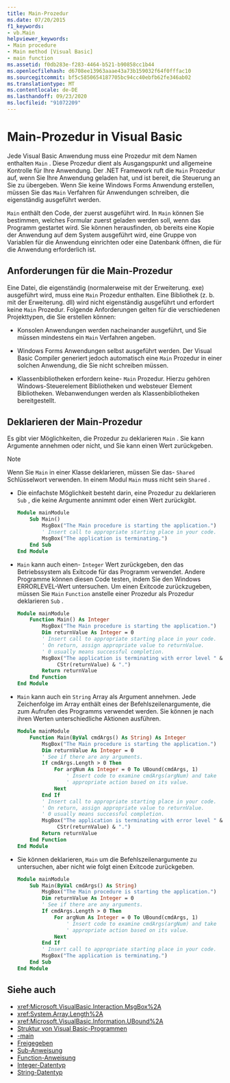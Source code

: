 ```yaml
---
title: Main-Prozedur
ms.date: 07/20/2015
f1_keywords:
- vb.Main
helpviewer_keywords:
- Main procedure
- Main method [Visual Basic]
- main function
ms.assetid: f0db283e-f283-4464-b521-b90858cc1b44
ms.openlocfilehash: d6708ee13963aaae43a73b159032f64f0fffac10
ms.sourcegitcommit: bf5c5850654187705bc94cc40ebfb62fe346ab02
ms.translationtype: MT
ms.contentlocale: de-DE
ms.lasthandoff: 09/23/2020
ms.locfileid: "91072209"
---
```

# <a name="main-procedure-in-visual-basic"></a>Main-Prozedur in Visual Basic

Jede Visual Basic Anwendung muss eine Prozedur mit dem Namen enthalten `Main` . Diese Prozedur dient als Ausgangspunkt und allgemeine Kontrolle für Ihre Anwendung. Der .NET Framework ruft die `Main` Prozedur auf, wenn Sie Ihre Anwendung geladen hat, und ist bereit, die Steuerung an Sie zu übergeben. Wenn Sie keine Windows Forms Anwendung erstellen, müssen Sie das `Main` Verfahren für Anwendungen schreiben, die eigenständig ausgeführt werden.

 `Main` enthält den Code, der zuerst ausgeführt wird. In `Main` können Sie bestimmen, welches Formular zuerst geladen werden soll, wenn das Programm gestartet wird. Sie können herausfinden, ob bereits eine Kopie der Anwendung auf dem System ausgeführt wird, eine Gruppe von Variablen für die Anwendung einrichten oder eine Datenbank öffnen, die für die Anwendung erforderlich ist.

## <a name="requirements-for-the-main-procedure"></a>Anforderungen für die Main-Prozedur

 Eine Datei, die eigenständig (normalerweise mit der Erweiterung. exe) ausgeführt wird, muss eine `Main` Prozedur enthalten. Eine Bibliothek (z. b. mit der Erweiterung. dll) wird nicht eigenständig ausgeführt und erfordert keine `Main` Prozedur. Folgende Anforderungen gelten für die verschiedenen Projekttypen, die Sie erstellen können:

- Konsolen Anwendungen werden nacheinander ausgeführt, und Sie müssen mindestens ein `Main` Verfahren angeben.

- Windows Forms Anwendungen selbst ausgeführt werden. Der Visual Basic Compiler generiert jedoch automatisch eine `Main` Prozedur in einer solchen Anwendung, die Sie nicht schreiben müssen.

- Klassenbibliotheken erfordern keine- `Main` Prozedur. Hierzu gehören Windows-Steuerelement Bibliotheken und websteuer Element Bibliotheken. Webanwendungen werden als Klassenbibliotheken bereitgestellt.

## <a name="declaring-the-main-procedure"></a>Deklarieren der Main-Prozedur

 Es gibt vier Möglichkeiten, die Prozedur zu deklarieren `Main` . Sie kann Argumente annehmen oder nicht, und Sie kann einen Wert zurückgeben.

> [!NOTE]
> Wenn Sie `Main` in einer Klasse deklarieren, müssen Sie das- `Shared` Schlüsselwort verwenden. In einem Modul `Main` muss nicht sein `Shared` .

- Die einfachste Möglichkeit besteht darin, eine Prozedur zu deklarieren `Sub` , die keine Argumente annimmt oder einen Wert zurückgibt.

    ```vb
    Module mainModule
        Sub Main()
            MsgBox("The Main procedure is starting the application.")
            ' Insert call to appropriate starting place in your code.
            MsgBox("The application is terminating.")
        End Sub
    End Module
    ```

- `Main` kann auch einen- `Integer` Wert zurückgeben, den das Betriebssystem als Exitcode für das Programm verwendet. Andere Programme können diesen Code testen, indem Sie den Windows ERRORLEVEL-Wert untersuchen. Um einen Exitcode zurückzugeben, müssen Sie `Main` `Function` anstelle einer Prozedur als Prozedur deklarieren `Sub` .

    ```vb
    Module mainModule
        Function Main() As Integer
            MsgBox("The Main procedure is starting the application.")
            Dim returnValue As Integer = 0
            ' Insert call to appropriate starting place in your code.
            ' On return, assign appropriate value to returnValue.
            ' 0 usually means successful completion.
            MsgBox("The application is terminating with error level " &
                 CStr(returnValue) & ".")
            Return returnValue
        End Function
    End Module
    ```

- `Main` kann auch ein `String` Array als Argument annehmen. Jede Zeichenfolge im Array enthält eines der Befehlszeilenargumente, die zum Aufrufen des Programms verwendet werden. Sie können je nach ihren Werten unterschiedliche Aktionen ausführen.

    ```vb
    Module mainModule
        Function Main(ByVal cmdArgs() As String) As Integer
            MsgBox("The Main procedure is starting the application.")
            Dim returnValue As Integer = 0
            ' See if there are any arguments.
            If cmdArgs.Length > 0 Then
                For argNum As Integer = 0 To UBound(cmdArgs, 1)
                    ' Insert code to examine cmdArgs(argNum) and take
                    ' appropriate action based on its value.
                Next
            End If
            ' Insert call to appropriate starting place in your code.
            ' On return, assign appropriate value to returnValue.
            ' 0 usually means successful completion.
            MsgBox("The application is terminating with error level " &
                 CStr(returnValue) & ".")
            Return returnValue
        End Function
    End Module
    ```

- Sie können deklarieren, `Main` um die Befehlszeilenargumente zu untersuchen, aber nicht wie folgt einen Exitcode zurückgeben.

    ```vb
    Module mainModule
        Sub Main(ByVal cmdArgs() As String)
            MsgBox("The Main procedure is starting the application.")
            Dim returnValue As Integer = 0
            ' See if there are any arguments.
            If cmdArgs.Length > 0 Then
                For argNum As Integer = 0 To UBound(cmdArgs, 1)
                    ' Insert code to examine cmdArgs(argNum) and take
                    ' appropriate action based on its value.
                Next
            End If
            ' Insert call to appropriate starting place in your code.
            MsgBox("The application is terminating.")
        End Sub
    End Module
    ```
  
## <a name="see-also"></a>Siehe auch

- <xref:Microsoft.VisualBasic.Interaction.MsgBox%2A>
- <xref:System.Array.Length%2A>
- <xref:Microsoft.VisualBasic.Information.UBound%2A>
- [Struktur von Visual Basic-Programmen](structure-of-a-visual-basic-program.md)
- [-main](../../reference/command-line-compiler/main.md)
- [Freigegeben](../../language-reference/modifiers/shared.md)
- [Sub-Anweisung](../../language-reference/statements/sub-statement.md)
- [Function-Anweisung](../../language-reference/statements/function-statement.md)
- [Integer-Datentyp](../../language-reference/data-types/integer-data-type.md)
- [String-Datentyp](../../language-reference/data-types/string-data-type.md)
